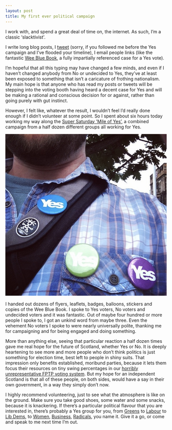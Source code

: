 ```yaml
---
layout: post
title: My first ever political campaign
---
```


I work with, and spend a great deal of time on, the internet. As such, I’m a classic ‘slacktivist'.

I write long blog posts, I [tweet](https://twitter.com/davegoodman) (sorry, if you followed me before the Yes campaign and I’ve flooded your timeline), I email people links (like the fantastic [Wee Blue Book](http://wingsoverscotland.com/weebluebook/), a fully impartially referenced case for a Yes vote).

I’m hopeful that all this typing may have changed a few minds, and even if I haven’t changed anybody from No or undecided to Yes, they’ve at least been exposed to something that isn’t a caricature of frothing nationalism. My main hope is that anyone who has read my posts or tweets will be stepping into the voting booth having heard a decent case for Yes and will be making a rational and conscious decision for or against, rather than going purely with gut instinct.

However, I felt like, whatever the result, I wouldn’t feel I’d really done enough if I didn’t volunteer at some point. So I spent about six hours today working my way along the [Super Saturday 'Mile of Yes’](https://www.facebook.com/events/337170759778910/?ref=22), a combined campaign from a half dozen different groups all working for Yes.

![image](/images/postimages/yes-badges.jpg)

I handed out dozens of flyers, leaflets, badges, balloons, stickers and copies of the Wee Blue Book. I spoke to Yes voters, No voters and undecided voters and it was fantastic. Out of maybe four hundred or more people I spoke to, I got an unkind word from maybe three. Even the vehement No voters I spoke to were nearly universally polite, thanking me for campaigning and for being engaged and doing something.

More than anything else, seeing that particular reaction a half dozen times gave me real hope for the future of Scotland, whether Yes or No. It is deeply heartening to see more and more people who don’t think politics is just something for election time, best left to people in shiny suits. That impression only benefits established, moribund parties, because it lets them focus their resources on tiny swing percentages in our [horribly unrepresentative FPTP voting system](http://www.electoral-reform.org.uk/first-past-the-post/). But my hope for an independent Scotland is that all of these people, on both sides, would have a say in their own government, in a way they simply don’t now.

I highly recommend volunteering, just to see what the atmosphere is like on the ground. Make sure you take good shoes, some water and some snacks, because it is knackering. If there’s a particular political flavour that you are interested in, there’s probably a Yes group for you, from [Greens](http://www.scottishgreens.org.uk/independence/) to [Labour](http://www.labourforindy.com/) to [Lib Dems](https://www.facebook.com/LiberalDemocratVotersForIndependence), to [Women](http://www.womenforindependence.org/), [Business](http://www.businessforscotland.co.uk/), [Radicals](http://radicalyes.org/), you name it. Give it a go, or come and speak to me next time I’m out.